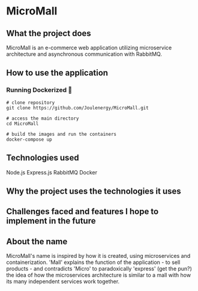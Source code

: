# MicroMall
## What the project does
MicroMall is an e-commerce web application utilizing microservice architecture and asynchronous communication with RabbitMQ.

## How to use the application
### Running Dockerized :whale:
```
# clone repository
git clone https://github.com/Joulenergy/MicroMall.git

# access the main directory
cd MicroMall

# build the images and run the containers
docker-compose up
```

## Technologies used
Node.js
Express.js
RabbitMQ
Docker

## Why the project uses the technologies it uses

## Challenges faced and features I hope to implement in the future

## About the name
MicroMall's name is inspired by how it is created, using microservices and containerization. 'Mall' explains the function of the application - to sell products - and contradicts 'Micro' to paradoxically 'express' (get the pun?) the idea of how the microservices architecture is similar to a mall with how its many independent services work together.
